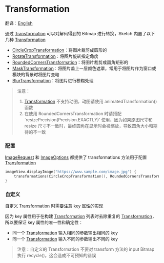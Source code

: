 # Transformation

翻译：[English](transformation.md)

通过 [Transformation] 可以对解码得到的 Bitmap 进行转换，Sketch 内置了以下几种 [Transformation]

* [CircleCropTransformation]：将图片裁剪成圆形的
* [RotateTransformation]：将图片旋转指定角度
* [RoundedCornersTransformation]：将图片裁剪成圆角矩形的
* [MaskTransformation]：将图片盖上一层颜色遮罩，常用于将图片作为窗口或模块的背景时将图片变暗
* [BlurTransformation]：将图片进行模糊处理

> 注意：
> 1. [Transformation] 不支持动图，动图请使用 animatedTransformation() 函数
> 2. 在使用 RoundedCornersTransformation 时请搭配 'resizePrecision(Precision.EXACTLY)' 使用，因为如果原图尺寸和
     resize 尺寸不一致时，最终圆角在显示时会被缩放，导致圆角大小和期待的不一致

### 配置

[ImageRequest] 和 [ImageOptions] 都提供了 transformations 方法用于配置 [Transformation]

```kotlin
imageView.displayImage("https://www.sample.com/image.jpg") {
    transformations(CircleCropTransformation(), RoundedCornersTransformation(20f))
}
```

### 自定义

自定义 [Transformation] 时需要注意 key 属性的实现

因为 key 属性用于在构建 [Transformation] 列表时去除重复的 [Transformation]，所以要保证 key
属性的唯一性和确定性：

* 同一个 [Transformation] 输入相同的参数输出相同的 key
* 同一个 [Transformation] 输入不同的参数输出不同的 key

> 注意：自定义的 Transformation 不要对 transform 方法的 input Bitmap 执行 recycle()，这会造成不可预知的错误

[Transformation]: ../../sketch-core/src/main/kotlin/com/github/panpf/sketch/transform/Transformation.kt

[CircleCropTransformation]: ../../sketch-core/src/main/kotlin/com/github/panpf/sketch/transform/CircleCropTransformation.kt

[RotateTransformation]: ../../sketch-core/src/main/kotlin/com/github/panpf/sketch/transform/RotateTransformation.kt

[RoundedCornersTransformation]: ../../sketch-core/src/main/kotlin/com/github/panpf/sketch/transform/RoundedCornersTransformation.kt

[MaskTransformation]: ../../sketch-core/src/main/kotlin/com/github/panpf/sketch/transform/MaskTransformation.kt

[BlurTransformation]: ../../sketch-core/src/main/kotlin/com/github/panpf/sketch/transform/BlurTransformation.kt

[ImageRequest]: ../../sketch-core/src/main/kotlin/com/github/panpf/sketch/request/ImageRequest.kt

[ImageOptions]: ../../sketch-core/src/main/kotlin/com/github/panpf/sketch/request/ImageOptions.kt